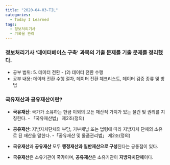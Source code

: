 ```yaml
---
title: "2020-04-03-TIL"
categories:
  - Today I Learned
tags:
  - 정보처리기사
  - 기록물 관리
---
```


### 정보처리기사 '데이터베이스 구축' 과목의 기출 문제를 기출 문제를 정리했다.
- 공부 범위: 5. 데이터 전환 - (2) 데이터 전환 수행
- 공부 내용: 데이터 전환 수행 절차, 데이터 전환 체크리스트, 데이터 검증 종류 및 방법

### 국유재산과 공유재산이란?
- **국유재산**: 국가가 소유하는 현금 이외의 모든 재산적 가치가 있는 물건 및 권리를 지칭한다. - 「국유재산법」 제2조(정의)
- **공유재산**: 지방자치단체의 부담, 기부채납 또는 법령에 따라 지방자치 단체의 소유로 된 재산을 말한다. -「공유재산 및 물품관리법」 제2조(정의)

- **국유재산**과 **공유재산** 모두 **행정재산과 일반재산으로 구성**된다는 공통점이 있다.
- **국유재산**은 소유기관이 **국가**이며, **공유재산**은 소유기관이 **지방자치단체**이다.
